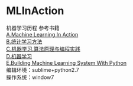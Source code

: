 # MLInAction
机器学习历程
参考书籍<br>
[A.Machine Learning In Action](www.manning.com/MachineLearningAction)<br>
[B.统计学习方法](http://download.csdn.net/detail/hearthougan/9655204)<br>
[C.机器学习.算法原理与编程实践](http://download.csdn.net/detail/sophie026/9822324)<br>
[D.机器学习](http://download.csdn.net/detail/u013272948/9829745)<br>
[E.Building Machine Learning System With Python](www.packtpub.com)<br>
编辑环境：sublime+python2.7<br>
操作系统：window7<br>
